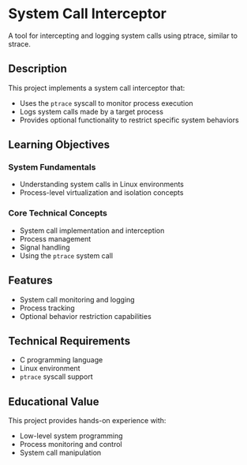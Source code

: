# System Call Interceptor

A tool for intercepting and logging system calls using ptrace, similar to strace.

## Description

This project implements a system call interceptor that:
- Uses the `ptrace` syscall to monitor process execution
- Logs system calls made by a target process
- Provides optional functionality to restrict specific system behaviors

## Learning Objectives

### System Fundamentals
- Understanding system calls in Linux environments
- Process-level virtualization and isolation concepts

### Core Technical Concepts
- System call implementation and interception
- Process management
- Signal handling
- Using the `ptrace` system call

## Features
- System call monitoring and logging
- Process tracking
- Optional behavior restriction capabilities

## Technical Requirements
- C programming language
- Linux environment
- `ptrace` syscall support

## Educational Value
This project provides hands-on experience with:
- Low-level system programming
- Process monitoring and control
- System call manipulation
